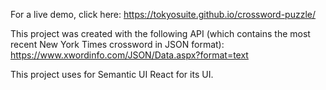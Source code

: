 For a live demo, click here: https://tokyosuite.github.io/crossword-puzzle/

This project was created with the following API (which contains the most recent New York Times crossword in JSON format): https://www.xwordinfo.com/JSON/Data.aspx?format=text

This project uses for Semantic UI React for its UI. 
